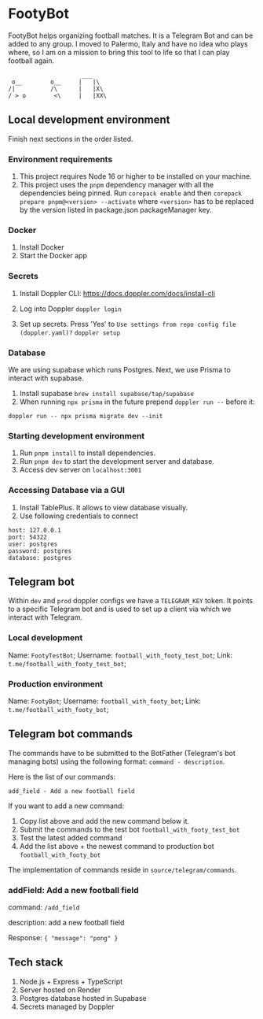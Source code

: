 # FootyBot

FootyBot helps organizing football matches. It is a Telegram Bot and can be added to any group. I moved to Palermo, Italy and have no idea who plays where, so I am on a mission to bring this tool to
life so that I can play football again.

```
                     ___
 o__        o__     |   |\
/|          /\      |   |X\
/ > o        <\     |   |XX\
```

## Local development environment

Finish next sections in the order listed.

### Environment requirements

1. This project requires Node 16 or higher to be installed on your machine.
2. This project uses the `pnpm` dependency manager with all the dependencies being pinned. Run `corepack enable` and then `corepack prepare pnpm@<version> --activate` where `<version>` has to be
   replaced by the version listed in package.json packageManager key.

### Docker

1. Install Docker
2. Start the Docker app

### Secrets

1. Install Doppler CLI: https://docs.doppler.com/docs/install-cli

2. Log into Doppler `doppler login`

3. Set up secrets. Press 'Yes' to `Use settings from repo config file (doppler.yaml)?` `doppler setup`

### Database

We are using supabase which runs Postgres. Next, we use Prisma to interact with supabase.

1. Install supabase `brew install supabase/tap/supabase`
2. When running `npx prisma` in the future prepend `doppler run --` before it:

```
doppler run -- npx prisma migrate dev --init
```

### Starting development environment

1. Run `pnpm install` to install dependencies.
2. Run `pnpm dev` to start the development server and database.
3. Access dev server on `localhost:3001`

### Accessing Database via a GUI

1. Install TablePlus. It allows to view database visually.
2. Use following credentials to connect

```
host: 127.0.0.1
port: 54322
user: postgres
password: postgres
database: postgres
```

## Telegram bot

Within `dev` and `prod` doppler configs we have a `TELEGRAM_KEY` token. It points to a specific Telegram bot and is used to set up a client via which we interact with Telegram.

### Local development

Name: `FootyTestBot`; Username: `football_with_footy_test_bot`; Link: `t.me/football_with_footy_test_bot`;

### Production environment

Name: `FootyBot`; Username: `football_with_footy_bot`; Link: `t.me/football_with_footy_bot`;

## Telegram bot commands

The commands have to be submitted to the BotFather (Telegram's bot managing bots) using the following format: `command - description`.

Here is the list of our commands:

```
add_field - Add a new football field
```

If you want to add a new command:

1. Copy list above and add the new command below it.
2. Submit the commands to the test bot `football_with_footy_test_bot`
3. Test the latest added command
4. Add the list above + the newest command to production bot `football_with_footy_bot`

The implementation of commands reside in `source/telegram/commands`.

### addField: Add a new football field

command: `/add_field`

description: add a new football field

Response: `{ "message": "pong" }`

## Tech stack

1. Node.js + Express + TypeScript
2. Server hosted on Render
3. Postgres database hosted in Supabase
4. Secrets managed by Doppler
